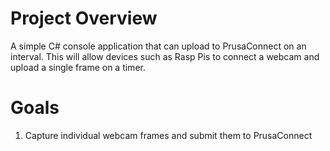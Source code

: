 # Project Overview
A simple C# console application that can upload to PrusaConnect on an interval. This will allow devices such as Rasp Pis to connect a webcam and upload a single frame on a timer.

# Goals
1) Capture individual webcam frames and submit them to PrusaConnect
